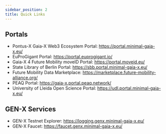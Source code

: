 ```yaml
---
sidebar_position: 2
title: Quick Links
---
```


## Portals
- Pontus-X Gaia-X Web3 Ecosystem Portal: https://portal.minimal-gaia-x.eu/
- EuProGigant Portal: https://portal.euprogigant.io/
- Gaia-X 4 Future Mobility moveID Portal: https://portal.moveid.eu/
- State Library of Berlin Portal: https://sbb.portal.minimal-gaia-x.eu/    
- Future Mobility Data Marketplace: https://marketplace.future-mobility-alliance.org/
- PEAQ Portal: https://gaia-x.portal.peaq.network/
- University of Lleida Open Science Portal: https://udl.portal.minimal-gaia-x.eu/

## GEN-X Services
- GEN-X Testnet Explorer: https://logging.genx.minimal-gaia-x.eu/ 
- GEN-X Faucet: https://faucet.genx.minimal-gaia-x.eu/